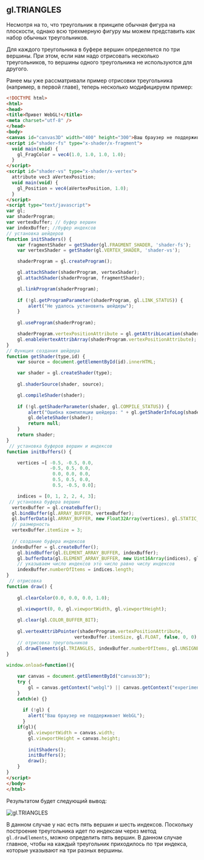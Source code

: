 ## gl.TRIANGLES

Несмотря на то, что треугольник в принципе обычная фигура на плоскости, однако всю трехмерную фигуру мы можем представить как набор обычных треугольников.

Для каждого треугольника в буфере вершин определяется по три вершины. При этом, если нам надо отрисовать несколько треугольников, то вершины одного 
треугольника не используются для другого.

Ранее мы уже рассматривали пример отрисовки треугольника (например, в первой главе), теперь несколько модифицируем пример:

```html
<!DOCTYPE html>
<html>
<head>
<title>Привет WebGL!</title>
<meta charset="utf-8" />
</head>
<body>
<canvas id="canvas3D" width="400" height="300">Ваш браузер не поддерживает элемент canvas</canvas>
<script id="shader-fs" type="x-shader/x-fragment">
  void main(void) {
    gl_FragColor = vec4(1.0, 1.0, 1.0, 1.0);
  }
</script>
<script id="shader-vs" type="x-shader/x-vertex">
  attribute vec3 aVertexPosition;
  void main(void) {
    gl_Position = vec4(aVertexPosition, 1.0);
  }
</script>
<script type="text/javascript">
var gl;
var shaderProgram;
var vertexBuffer; // буфер вершин
var indexBuffer; //буфер индексов
// установка шейдеров
function initShaders() {
    var fragmentShader = getShader(gl.FRAGMENT_SHADER, 'shader-fs');
    var vertexShader = getShader(gl.VERTEX_SHADER, 'shader-vs');

    shaderProgram = gl.createProgram();

    gl.attachShader(shaderProgram, vertexShader);
    gl.attachShader(shaderProgram, fragmentShader);

    gl.linkProgram(shaderProgram);
     
    if (!gl.getProgramParameter(shaderProgram, gl.LINK_STATUS)) {
        alert("Не удалось установить шейдеры");
    }
     
    gl.useProgram(shaderProgram);

    shaderProgram.vertexPositionAttribute = gl.getAttribLocation(shaderProgram, "aVertexPosition");
    gl.enableVertexAttribArray(shaderProgram.vertexPositionAttribute);
}
// Функция создания шейдера
function getShader(type,id) {
    var source = document.getElementById(id).innerHTML;

    var shader = gl.createShader(type);
    
    gl.shaderSource(shader, source);

    gl.compileShader(shader);
  
    if (!gl.getShaderParameter(shader, gl.COMPILE_STATUS)) {
        alert("Ошибка компиляции шейдера: " + gl.getShaderInfoLog(shader));
        gl.deleteShader(shader);   
        return null;
    }
    return shader;  
}
 // установка буферов вершин и индексов
function initBuffers() {

    vertices =[ -0.5, -0.5, 0.0,
                -0.5, 0.5, 0.0,
                 0.0, 0.0, 0.0,
                 0.5, 0.5, 0.0, 
                 0.5, -0.5, 0.0];

    indices = [0, 1, 2, 2, 4, 3];
 // установка буфера вершин
  vertexBuffer = gl.createBuffer();
  gl.bindBuffer(gl.ARRAY_BUFFER, vertexBuffer);
  gl.bufferData(gl.ARRAY_BUFFER, new Float32Array(vertices), gl.STATIC_DRAW);
  // размерность
  vertexBuffer.itemSize = 3;
  
  // создание буфера индексов
  indexBuffer = gl.createBuffer();
    gl.bindBuffer(gl.ELEMENT_ARRAY_BUFFER, indexBuffer);
    gl.bufferData(gl.ELEMENT_ARRAY_BUFFER, new Uint16Array(indices), gl.STATIC_DRAW);
    // указываем число индексов это число равно числу индексов
    indexBuffer.numberOfItems = indices.length;
}
 // отрисовка
function draw() {    
    
    gl.clearColor(0.0, 0.0, 0.0, 1.0);
    
    gl.viewport(0, 0, gl.viewportWidth, gl.viewportHeight);

    gl.clear(gl.COLOR_BUFFER_BIT);
  
    gl.vertexAttribPointer(shaderProgram.vertexPositionAttribute, 
                         vertexBuffer.itemSize, gl.FLOAT, false, 0, 0);
    // отрисовка треугольников
    gl.drawElements(gl.TRIANGLES, indexBuffer.numberOfItems, gl.UNSIGNED_SHORT,0);
}
 
window.onload=function(){

    var canvas = document.getElementById("canvas3D");
    try {
        gl = canvas.getContext("webgl") || canvas.getContext("experimental-webgl");
    }
    catch(e) {}
  
      if (!gl) {
        alert("Ваш браузер не поддерживает WebGL");
      }
    if(gl){
        gl.viewportWidth = canvas.width;
        gl.viewportHeight = canvas.height;
        
        initShaders();
        initBuffers();
        draw();  
    }
}
</script>
</body>
</html>
```

Результатом будет следующий вывод:

![gl.TRIANGLES](https://metanit.com/web/webgl/pics/2.5.png)

В данном случае у нас есть пять вершин и шесть индексов. Поскольку построение треугольника идет по индексам через метод 
`gl.drawElements`, можно определить пять вершин. В данном случае главное, чтобы на каждый треугольник приходилось по три индекса,
которые указывают на три разных вершины.

